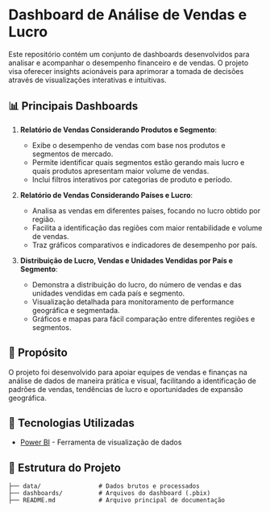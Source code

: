 # Dashboard de Análise de Vendas e Lucro

Este repositório contém um conjunto de dashboards desenvolvidos para analisar e acompanhar o desempenho financeiro e de vendas. O projeto visa oferecer insights acionáveis para aprimorar a tomada de decisões através de visualizações interativas e intuitivas.

## 📊 Principais Dashboards

1. **Relatório de Vendas Considerando Produtos e Segmento**: 
   - Exibe o desempenho de vendas com base nos produtos e segmentos de mercado.
   - Permite identificar quais segmentos estão gerando mais lucro e quais produtos apresentam maior volume de vendas.
   - Inclui filtros interativos por categorias de produto e período.

2. **Relatório de Vendas Considerando Países e Lucro**:
   - Analisa as vendas em diferentes países, focando no lucro obtido por região.
   - Facilita a identificação das regiões com maior rentabilidade e volume de vendas.
   - Traz gráficos comparativos e indicadores de desempenho por país.

3. **Distribuição de Lucro, Vendas e Unidades Vendidas por País e Segmento**:
   - Demonstra a distribuição do lucro, do número de vendas e das unidades vendidas em cada país e segmento.
   - Visualização detalhada para monitoramento de performance geográfica e segmentada.
   - Gráficos e mapas para fácil comparação entre diferentes regiões e segmentos.

## 💼 Propósito

O projeto foi desenvolvido para apoiar equipes de vendas e finanças na análise de dados de maneira prática e visual, facilitando a identificação de padrões de vendas, tendências de lucro e oportunidades de expansão geográfica.

## 🚀 Tecnologias Utilizadas

- [Power BI](https://powerbi.microsoft.com/) - Ferramenta de visualização de dados

## 📁 Estrutura do Projeto

```plaintext
├── data/                # Dados brutos e processados
├── dashboards/          # Arquivos do dashboard (.pbix)
├── README.md            # Arquivo principal de documentação

